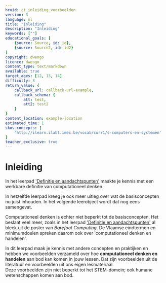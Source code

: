 ```yaml
---
hruid: ct_inleiding_voorbeelden
version: 3
language: nl
title: "Inleiding"
description: "Inleiding"
keywords: [""]
educational_goals: [
    {source: Source, id: id}, 
    {source: Source2, id: id2}
]
copyright: dwengo
licence: dwengo
content_type: text/markdown
available: true
target_ages: [12, 13, 14]
difficulty: 3
return_value: {
    callback_url: callback-url-example,
    callback_schema: {
        att: test,
        att2: test2
    }
}
content_location: example-location
estimated_time: 1
skos_concepts: [
    'http://ilearn.ilabt.imec.be/vocab/curr1/s-computers-en-systemen'
]
teacher_exclusive: true
---
```

# Inleiding

In het leerpad ['Definitie en aandachtspunten'](https://www.dwengo.org/learning-path.html?hruid=ct2_concreet&language=nl&te=true&source_page=%2Fcomputational_thinking%2F&source_title=%20Computationeel%20Denken#ct_inleiding1;nl;3) maakte je kennis met een werkbare definitie van computationeel denken. 

In hetzelfde leerpad kreeg je ook meer uitleg over wat de basisconcepten nu juist inhouden. In het volgende leerobject wordt dat nog eens samengevat. 

Computationeel denken is echter niet beperkt tot de basisconcepten. Het beslaat veel meer, zoals in het leerpad ['Definitie en aandachtspunten'](https://www.dwengo.org/learning-path.html?hruid=ct2_concreet&language=nl&te=true&source_page=%2Fcomputational_thinking%2F&source_title=%20Computationeel%20Denken#ct_inleiding1;nl;3) al bleek uit de poster van *Barefoot Computing*. De Vlaamse eindtermen en minimumdoelen spreken daarom ook over 'computationeel denken en handelen'.

In dit leerpad maak je kennis met andere concepten en praktijken en hebben we voorbeelden verzameld over hoe **computationeel denken en handelen** aan bod kan komen in jouw lessen. Dat zijn voorbeelden uit de literatuur en voorbeelden uit ons eigen lesmateriaal. <br>
Deze voorbeelden zijn niet beperkt tot het STEM-domein; ook humane wetenschappen komen aan bod. 
